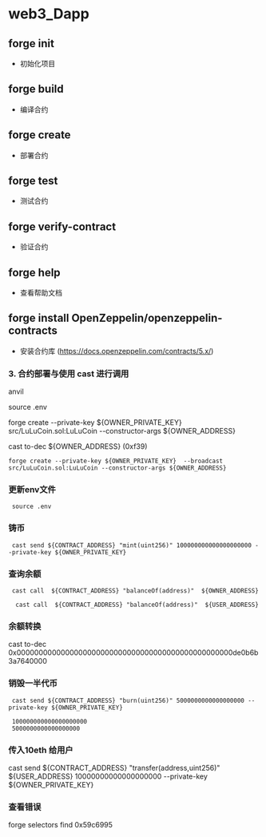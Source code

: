 # web3_Dapp

## forge init
 - 初始化项目
## forge build
 - 编译合约
## forge create
 - 部署合约
## forge test
 - 测试合约
## forge verify-contract
 - 验证合约
## forge help
 - 查看帮助文档

 ## forge install OpenZeppelin/openzeppelin-contracts
 - 安装合约库 (https://docs.openzeppelin.com/contracts/5.x/)


 ### 3. 合约部署与使用 cast 进行调用
 anvil

 source .env

  forge create --private-key ${OWNER_PRIVATE_KEY} src/LuLuCoin.sol:LuLuCoin --constructor-args ${OWNER_ADDRESS}

   cast to-dec ${OWNER_ADDRESS} (0xf39)

    forge create --private-key ${OWNER_PRIVATE_KEY}  --broadcast  src/LuLuCoin.sol:LuLuCoin --constructor-args ${OWNER_ADDRESS}
### 更新env文件
     source .env 
### 铸币
     cast send ${CONTRACT_ADDRESS} "mint(uint256)" 100000000000000000000 --private-key ${OWNER_PRIVATE_KEY}

### 查询余额
     
     cast call  ${CONTRACT_ADDRESS} "balanceOf(address)"  ${OWNER_ADDRESS}

      cast call  ${CONTRACT_ADDRESS} "balanceOf(address)"  ${USER_ADDRESS}  
###  余额转换
  cast to-dec 0x0000000000000000000000000000000000000000000000000de0b6b3a7640000

### 销毁一半代币

     cast send ${CONTRACT_ADDRESS} "burn(uint256)" 5000000000000000000 --private-key ${OWNER_PRIVATE_KEY}

     100000000000000000000
     5000000000000000000


###  传入10eth 给用户
 cast send ${CONTRACT_ADDRESS}  "transfer(address,uint256)"  ${USER_ADDRESS} 10000000000000000000 --private-key ${OWNER_PRIVATE_KEY}
 
### 查看错误
 forge selectors find 0x59c6995
